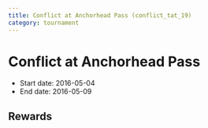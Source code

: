```yaml
---
title: Conflict at Anchorhead Pass (conflict_tat_19)
category: tournament
---
```

# Conflict at Anchorhead Pass

  * Start date: 2016-05-04
  * End date: 2016-05-09

## Rewards

